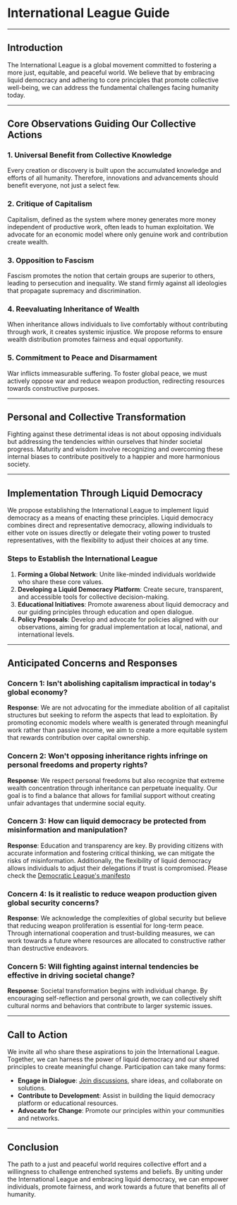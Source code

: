 # International League Guide

---

## Introduction

The International League is a global movement committed to fostering a more just, equitable, and peaceful world. We believe that by embracing liquid democracy and adhering to core principles that promote collective well-being, we can address the fundamental challenges facing humanity today.

---

## Core Observations Guiding Our Collective Actions

### 1. Universal Benefit from Collective Knowledge

Every creation or discovery is built upon the accumulated knowledge and efforts of all humanity. Therefore, innovations and advancements should benefit everyone, not just a select few.

### 2. Critique of Capitalism

Capitalism, defined as the system where money generates more money independent of productive work, often leads to human exploitation. We advocate for an economic model where only genuine work and contribution create wealth.

### 3. Opposition to Fascism

Fascism promotes the notion that certain groups are superior to others, leading to persecution and inequality. We stand firmly against all ideologies that propagate supremacy and discrimination.

### 4. Reevaluating Inheritance of Wealth

When inheritance allows individuals to live comfortably without contributing through work, it creates systemic injustice. We propose reforms to ensure wealth distribution promotes fairness and equal opportunity.

### 5. Commitment to Peace and Disarmament

War inflicts immeasurable suffering. To foster global peace, we must actively oppose war and reduce weapon production, redirecting resources towards constructive purposes.

---

## Personal and Collective Transformation

Fighting against these detrimental ideas is not about opposing individuals but addressing the tendencies within ourselves that hinder societal progress. Maturity and wisdom involve recognizing and overcoming these internal biases to contribute positively to a happier and more harmonious society.

---

## Implementation Through Liquid Democracy

We propose establishing the International League to implement liquid democracy as a means of enacting these principles. Liquid democracy combines direct and representative democracy, allowing individuals to either vote on issues directly or delegate their voting power to trusted representatives, with the flexibility to adjust their choices at any time.

### Steps to Establish the International League

1. **Forming a Global Network**: Unite like-minded individuals worldwide who share these core values.
2. **Developing a Liquid Democracy Platform**: Create secure, transparent, and accessible tools for collective decision-making.
3. **Educational Initiatives**: Promote awareness about liquid democracy and our guiding principles through education and open dialogue.
4. **Policy Proposals**: Develop and advocate for policies aligned with our observations, aiming for gradual implementation at local, national, and international levels.

---

## Anticipated Concerns and Responses

### Concern 1: **Isn't abolishing capitalism impractical in today's global economy?**

**Response**: We are not advocating for the immediate abolition of all capitalist structures but seeking to reform the aspects that lead to exploitation. By promoting economic models where wealth is generated through meaningful work rather than passive income, we aim to create a more equitable system that rewards contribution over capital ownership.

### Concern 2: **Won't opposing inheritance rights infringe on personal freedoms and property rights?**

**Response**: We respect personal freedoms but also recognize that extreme wealth concentration through inheritance can perpetuate inequality. Our goal is to find a balance that allows for familial support without creating unfair advantages that undermine social equity.

### Concern 3: **How can liquid democracy be protected from misinformation and manipulation?**

**Response**: Education and transparency are key. By providing citizens with accurate information and fostering critical thinking, we can mitigate the risks of misinformation. Additionally, the flexibility of liquid democracy allows individuals to adjust their delegations if trust is compromised. Please check the [Democratic League's manifesto](https://github.com/intlig/guide/blob/main/en_guide.md)

### Concern 4: **Is it realistic to reduce weapon production given global security concerns?**

**Response**: We acknowledge the complexities of global security but believe that reducing weapon proliferation is essential for long-term peace. Through international cooperation and trust-building measures, we can work towards a future where resources are allocated to constructive rather than destructive endeavors.

### Concern 5: **Will fighting against internal tendencies be effective in driving societal change?**

**Response**: Societal transformation begins with individual change. By encouraging self-reflection and personal growth, we can collectively shift cultural norms and behaviors that contribute to larger systemic issues.

---

## Call to Action

We invite all who share these aspirations to join the International League. Together, we can harness the power of liquid democracy and our shared principles to create meaningful change. Participation can take many forms:

- **Engage in Dialogue**: [Join discussions](https://discord.gg/z76nYWj9), share ideas, and collaborate on solutions.
- **Contribute to Development**: Assist in building the liquid democracy platform or educational resources.
- **Advocate for Change**: Promote our principles within your communities and networks.

---

## Conclusion

The path to a just and peaceful world requires collective effort and a willingness to challenge entrenched systems and beliefs. By uniting under the International League and embracing liquid democracy, we can empower individuals, promote fairness, and work towards a future that benefits all of humanity.

